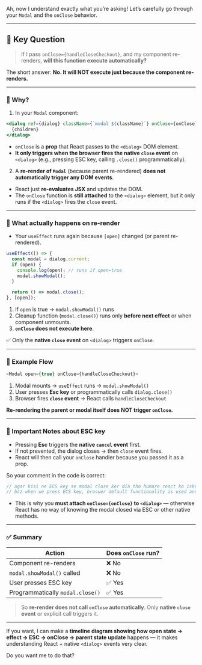 Ah, now I understand exactly what you’re asking! Let’s carefully go through your `Modal` and the `onClose` behavior.

---

## 🔹 Key Question

> If I pass `onClose={handleCloseCheckout}`, and my component re-renders, **will this function execute automatically?**

The short answer: **No. It will NOT execute just because the component re-renders.**

---

### 🔹 Why?

1. In your `Modal` component:

```jsx
<dialog ref={dialog} className={`modal ${className}`} onClose={onClose}>
  {children}
</dialog>
```

* `onClose` is a **prop** that React passes to the `<dialog>` DOM element.
* **It only triggers when the browser fires the native `close` event** on `<dialog>` (e.g., pressing ESC key, calling `.close()` programmatically).

2. A **re-render of `Modal`** (because parent re-rendered) **does not automatically trigger any DOM events**.

* React just **re-evaluates JSX** and updates the DOM.
* The `onClose` function is **still attached** to the `<dialog>` element, but it only runs if the `<dialog>` fires the `close` event.

---

### 🔹 What actually happens on re-render

* Your `useEffect` runs again because `[open]` changed (or parent re-rendered).

```js
useEffect(() => {
  const modal = dialog.current;
  if (open) {
    console.log(open); // runs if open=true
    modal.showModal();
  }

  return () => modal.close();
}, [open]);
```

1. If `open` is true → `modal.showModal()` runs
2. Cleanup function (`modal.close()`) runs only **before next effect** or when component unmounts.
3. **`onClose` does not execute here**.

✅ Only the **native `close` event** on `<dialog>` triggers `onClose`.

---

### 🔹 Example Flow

```js
<Modal open={true} onClose={handleCloseCheckout}>
```

1. Modal mounts → `useEffect` runs → `modal.showModal()`
2. User presses **Esc key** or programmatically calls `dialog.close()`
3. Browser fires **`close` event** → React calls `handleCloseCheckout`

**Re-rendering the parent or modal itself does NOT trigger `onClose`.**

---

### 🔹 Important Notes about ESC key

* Pressing **Esc** triggers the **native `cancel` event** first.
* If not prevented, the dialog closes → then `close` event fires.
* React will then call your `onClose` handler because you passed it as a prop.

So your comment in the code is correct:

```js
// agar kisi ne ECS key se modal close ker dia tho humare react ko iske bare mein pta nhi lag pata
// bcz when we press ECS key, broswer default functionality is used and closed out modal.
```

* This is why you **must attach `onClose={onClose}` to `<dialog>`** — otherwise React has no way of knowing the modal closed via ESC or other native methods.

---

### ✅ Summary

| Action                           | Does `onClose` run? |
| -------------------------------- | ------------------- |
| Component re-renders             | ❌ No                |
| `modal.showModal()` called       | ❌ No                |
| User presses ESC key             | ✅ Yes               |
| Programmatically `modal.close()` | ✅ Yes               |

> So **re-render does not call `onClose` automatically**. Only **native `close` event** or explicit call triggers it.

---

If you want, I can make a **timeline diagram showing how open state → effect → ESC → onClose → parent state update** happens — it makes understanding React + native `<dialog>` events very clear.

Do you want me to do that?
